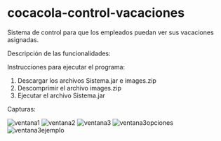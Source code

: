 # cocacola-control-vacaciones
Sistema de control para que los empleados puedan ver sus vacaciones asignadas.

Descripción de las funcionalidades:


Instrucciones para ejecutar el programa:
1. Descargar los archivos Sistema.jar e images.zip
2. Descomprimir el archivo images.zip
3. Ejecutar el archivo Sistema.jar

Capturas:

![ventana1](https://user-images.githubusercontent.com/113949314/203618217-219b5592-4f98-4ac0-a607-55dadc1c5009.jpg)
![ventana2](https://user-images.githubusercontent.com/113949314/203618310-c67cec0b-b6b5-4d02-b3c2-4edd577dbea0.jpg)
![ventana3](https://user-images.githubusercontent.com/113949314/203618358-47d90f47-e37e-4bcc-9cf1-53b67cb265e2.jpg)
![ventana3opciones](https://user-images.githubusercontent.com/113949314/203618444-c34ebd8d-199d-47d4-9189-2ac690d9ed3d.jpg)
![ventana3ejemplo](https://user-images.githubusercontent.com/113949314/203618463-66b59199-9e48-4479-856e-0235fa3fbbbd.jpg)
